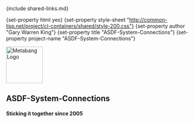 {include shared-links.md}

{set-property html yes}
{set-property style-sheet "http://common-lisp.net/project/cl-containers/shared/style-200.css"}
{set-property author "Gary Warren King"}
{set-property title "ASDF-System-Connections"}
{set-property project-name "ASDF-System-Connections"}

[devel-list]: http://common-lisp.net/cgi-bin/mailman/listinfo/asdf-system-connections-devel
[cliki-home]: http://www.cliki.net//asdf-system-connections
[tarball]: http://common-lisp.net/project/asdf-system-connections/asdf-system-connections.tar.gz

<div class="header">
<span class="logo"><a href="http://www.metabang.com/" title="metabang.com"><img src="http://common-lisp.net/project/cl-containers/shared/metabang-2.png" title="metabang.com" width="100" alt="Metabang Logo" /></a></span>

## ASDF-System-Connections

#### Sticking it together since 2005

</div>
